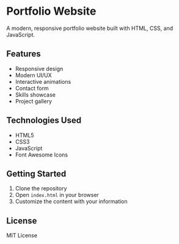 # Portfolio Website

A modern, responsive portfolio website built with HTML, CSS, and JavaScript.

## Features
- Responsive design
- Modern UI/UX
- Interactive animations
- Contact form
- Skills showcase
- Project gallery

## Technologies Used
- HTML5
- CSS3
- JavaScript
- Font Awesome Icons

## Getting Started
1. Clone the repository
2. Open `index.html` in your browser
3. Customize the content with your information

## License
MIT License